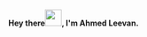 
<h4 align="left">Hey there<img src="https://raw.githubusercontent.com/MartinHeinz/MartinHeinz/master/wave.gif" width="30px">, I'm Ahmed Leevan.</h4>
